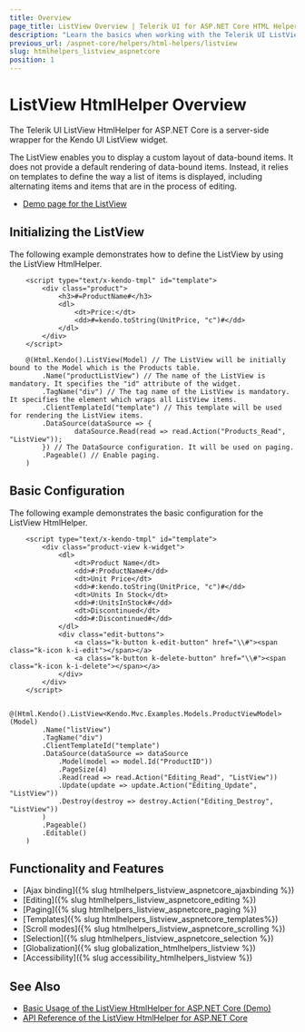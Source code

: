 ```yaml
---
title: Overview
page_title: ListView Overview | Telerik UI for ASP.NET Core HTML Helpers
description: "Learn the basics when working with the Telerik UI ListView HtmlHelper for ASP.NET Core (MVC 6 or ASP.NET Core MVC)."
previous_url: /aspnet-core/helpers/html-helpers/listview
slug: htmlhelpers_listview_aspnetcore
position: 1
---
```


# ListView HtmlHelper Overview

The Telerik UI ListView HtmlHelper for ASP.NET Core is a server-side wrapper for the Kendo UI ListView widget.

The ListView enables you to display a custom layout of data-bound items. It does not provide a default rendering of data-bound items. Instead, it relies on templates to define the way a list of items is displayed, including alternating items and items that are in the process of editing.

* [Demo page for the ListView](https://demos.telerik.com/aspnet-core/listview/index)

## Initializing the ListView

The following example demonstrates how to define the ListView by using the ListView HtmlHelper.

```Template
    <script type="text/x-kendo-tmpl" id="template">
        <div class="product">
            <h3>#=ProductName#</h3>
            <dl>
                <dt>Price:</dt>
                <dd>#=kendo.toString(UnitPrice, "c")#</dd>
            </dl>
        </div>
    </script>
```
```Razor
    @(Html.Kendo().ListView(Model) // The ListView will be initially bound to the Model which is the Products table.
        .Name("productListView") // The name of the ListView is mandatory. It specifies the "id" attribute of the widget.
        .TagName("div") // The tag name of the ListView is mandatory. It specifies the element which wraps all ListView items.
        .ClientTemplateId("template") // This template will be used for rendering the ListView items.
        .DataSource(dataSource => {
                dataSource.Read(read => read.Action("Products_Read", "ListView"));
        }) // The DataSource configuration. It will be used on paging.
        .Pageable() // Enable paging.
    )
```

## Basic Configuration

The following example demonstrates the basic configuration for the ListView HtmlHelper.

```Template
    <script type="text/x-kendo-tmpl" id="template">
        <div class="product-view k-widget">
            <dl>
                <dt>Product Name</dt>
                <dd>#:ProductName#</dd>
                <dt>Unit Price</dt>
                <dd>#:kendo.toString(UnitPrice, "c")#</dd>
                <dt>Units In Stock</dt>
                <dd>#:UnitsInStock#</dd>
                <dt>Discontinued</dt>
                <dd>#:Discontinued#</dd>
            </dl>
            <div class="edit-buttons">
                <a class="k-button k-edit-button" href="\\#"><span class="k-icon k-i-edit"></span></a>
                <a class="k-button k-delete-button" href="\\#"><span class="k-icon k-i-delete"></span></a>
            </div>
        </div>
    </script>
```
```Razor
    @(Html.Kendo().ListView<Kendo.Mvc.Examples.Models.ProductViewModel>(Model)
        .Name("listView")
        .TagName("div")
        .ClientTemplateId("template")
        .DataSource(dataSource => dataSource
            .Model(model => model.Id("ProductID"))
            .PageSize(4)
            .Read(read => read.Action("Editing_Read", "ListView"))
            .Update(update => update.Action("Editing_Update", "ListView"))
            .Destroy(destroy => destroy.Action("Editing_Destroy", "ListView"))
        )
        .Pageable()
        .Editable()
    )
```

## Functionality and Features

* [Ajax binding]({% slug htmlhelpers_listview_aspnetcore_ajaxbinding %})
* [Editing]({% slug htmlhelpers_listview_aspnetcore_editing %})
* [Paging]({% slug htmlhelpers_listview_aspnetcore_paging %})
* [Templates]({% slug htmlhelpers_listview_aspnetcore_templates%})
* [Scroll modes]({% slug htmlhelpers_listview_aspnetcore_scrolling %})
* [Selection]({% slug htmlhelpers_listview_aspnetcore_selection %})
* [Globalization]({% slug globalization_htmlhelpers_listview %})
* [Accessibility]({% slug accessibility_htmlhelpers_listview %})

## See Also

* [Basic Usage of the ListView HtmlHelper for ASP.NET Core (Demo)](https://demos.telerik.com/aspnet-core/listview/index)
* [API Reference of the ListView HtmlHelper for ASP.NET Core](/api/listview)
